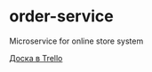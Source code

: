 # order-service

Microservice for online store system

<a href="https://trello.com/b/wvnWX1sj/%D0%BC%D0%B8%D0%BA%D1%80%D0%BE%D1%81%D0%B5%D1%80%D0%B2%D0%B8%D1%81%D1%8B">Доска в Trello</a>
